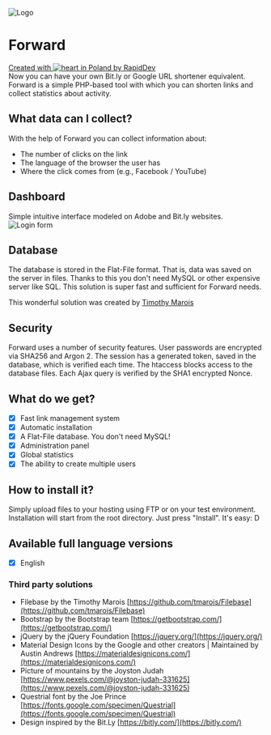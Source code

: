 ![Logo](https://github.com/rapiddev/Forward/blob/master/admin/img/forward-logo-bk.png?raw=true)
# Forward
[Created with ![heart](http://i.imgur.com/oXJmdtz.gif) in Poland by RapidDev](https://rdev.cc/)<br />
Now you can have your own Bit.ly or Google URL shortener equivalent.
Forward is a simple PHP-based tool with which you can shorten links and collect statistics about activity.

## What data can I collect?
With the help of Forward you can collect information about:
- The number of clicks on the link
- The language of the browser the user has
- Where the click comes from (e.g., Facebook / YouTube)

## Dashboard
Simple intuitive interface modeled on Adobe and Bit.ly websites.
![Login form](https://github.com/rapiddev/Forward/blob/master/admin/img/forward-screen-2.png?raw=true)

## Database
The database is stored in the Flat-File format. That is, data was saved on the server in files.
Thanks to this you don't need MySQL or other expensive server like SQL. This solution is super fast and sufficient for Forward needs.

This wonderful solution was created by [Timothy Marois](https://github.com/tmarois/Filebase)

## Security
Forward uses a number of security features. User passwords are encrypted via SHA256 and Argon 2.
The session has a generated token, saved in the database, which is verified each time.
The htaccess blocks access to the database files.
Each Ajax query is verified by the SHA1 encrypted Nonce.

## What do we get?
- [x] Fast link management system
- [x] Automatic installation
- [x] A Flat-File database. You don't need MySQL!
- [x] Administration panel
- [x] Global statistics
- [x] The ability to create multiple users

## How to install it?
Simply upload files to your hosting using FTP or on your test environment. Installation will start from the root directory.
Just press "Install". It's easy: D

## Available full language versions
- [x] English

### Third party solutions
- Filebase by the Timothy Marois [https://github.com/tmarois/Filebase](https://github.com/tmarois/Filebase)
- Bootstrap by the Bootstrap team [https://getbootstrap.com/](https://getbootstrap.com/)
- jQuery by the jQuery Foundation [https://jquery.org/](https://jquery.org/)
- Material Design Icons by the Google and other creators | Maintained by Austin Andrews [https://materialdesignicons.com/](https://materialdesignicons.com/)
- Picture of mountains by the Joyston Judah [https://www.pexels.com/@joyston-judah-331625](https://www.pexels.com/@joyston-judah-331625)
- Questrial font by the Joe Prince [https://fonts.google.com/specimen/Questrial](https://fonts.google.com/specimen/Questrial)
- Design inspired by the Bit.Ly [https://bitly.com/](https://bitly.com/)
